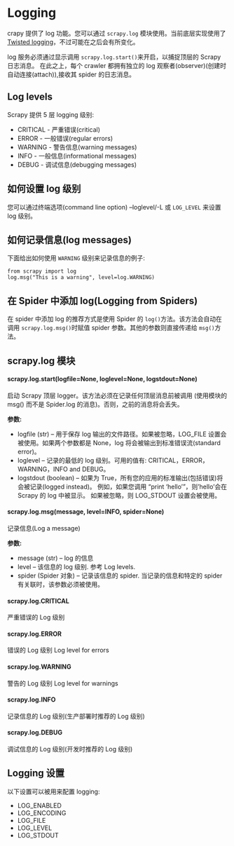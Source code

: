# Logging

crapy 提供了 log 功能。您可以通过 `scrapy.log` 模块使用。当前底层实现使用了 [Twisted logging](http://twistedmatrix.com/projects/core/documentation/howto/logging.html)，不过可能在之后会有所变化。

log 服务必须通过显示调用 `scrapy.log.start()`来开启，以捕捉顶层的 Scrapy 日志消息。 在此之上，每个 crawler 都拥有独立的 log 观察者(observer)(创建时自动连接(attach)),接收其 spider 的日志消息。

## Log levels

Scrapy 提供 5 层 logging 级别:

- CRITICAL - 严重错误(critical)
- ERROR - 一般错误(regular errors)
- WARNING - 警告信息(warning messages)
- INFO - 一般信息(informational messages)
- DEBUG - 调试信息(debugging messages)

## 如何设置 log 级别

您可以通过终端选项(command line option) –loglevel/-L 或 `LOG_LEVEL` 来设置 log 级别。

## 如何记录信息(log messages)

下面给出如何使用 `WARNING` 级别来记录信息的例子:

```
from scrapy import log
log.msg("This is a warning", level=log.WARNING)
```

## 在 Spider 中添加 log(Logging from Spiders)

在 spider 中添加 log 的推荐方式是使用 Spider 的 `log()`方法。该方法会自动在调用 `scrapy.log.msg()`时赋值 spider 参数。其他的参数则直接传递给 `msg()`方法。

## scrapy.log 模块

#### scrapy.log.start(logfile=None, loglevel=None, logstdout=None)

启动 Scrapy 顶层 logger。该方法必须在记录任何顶层消息前被调用 (使用模块的 msg() 而不是 Spider.log 的消息)。否则，之前的消息将会丢失。

**参数:**    

- logfile (str) – 用于保存 log 输出的文件路径。如果被忽略，LOG_FILE 设置会被使用。如果两个参数都是 None，log 将会被输出到标准错误流(standard error)。
- loglevel – 记录的最低的 log 级别。可用的值有: CRITICAL，ERROR，WARNING，INFO and DEBUG。
- logstdout (boolean) – 如果为 True，所有您的应用的标准输出(包括错误)将会被记录(logged instead)。 例如，如果您调用 “print ‘hello’”，则’hello’会在 Scrapy 的 log 中被显示。 如果被忽略，则 LOG_STDOUT 设置会被使用。

#### scrapy.log.msg(message, level=INFO, spider=None)

记录信息(Log a message)

**参数:**    
- message (str) – log 的信息
- level – 该信息的 log 级别. 参考 Log levels.
- spider (Spider 对象) – 记录该信息的 spider. 当记录的信息和特定的 spider 有关联时，该参数必须被使用。

#### scrapy.log.CRITICAL

严重错误的 Log 级别

#### scrapy.log.ERROR

错误的 Log 级别 Log level for errors

#### scrapy.log.WARNING

警告的 Log 级别 Log level for warnings

#### scrapy.log.INFO

记录信息的 Log 级别(生产部署时推荐的 Log 级别)

#### scrapy.log.DEBUG

调试信息的 Log 级别(开发时推荐的 Log 级别)

## Logging 设置

以下设置可以被用来配置 logging:

- LOG_ENABLED
- LOG_ENCODING
- LOG_FILE
- LOG_LEVEL
- LOG_STDOUT
